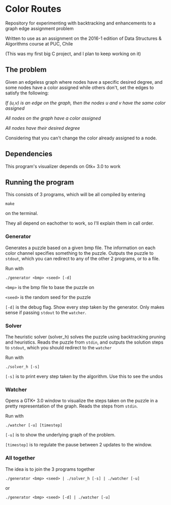 # Color Routes

Repository for experimenting with backtracking and enhancements to a graph edge assignment problem

Written to use as an assignment on the 2016-1 edition of Data Structures & Algorithms course at PUC, Chile

(This was my first big C project, and I plan to keep working on it)

## The problem

Given an edgeless graph where nodes have a specific desired degree, and some nodes have a color assigned while others don't, set the edges to satisfy the following:

_If (u,v) is an edge on the graph, then the nodes u and v have the same color assigned_

_All nodes on the graph have a color assigned_

_All nodes have their desired degree_

Considering that you can't change the color already assigned to a node.

## Dependencies

This program's visualizer depends on Gtk+ 3.0 to work

## Running the program

This consists of 3 programs, which will be all compiled by entering

```
make
```

on the terminal.

They all depend on eachother to work, so I'll explain them in call order.

### Generator

Generates a puzzle based on a given bmp file. The information on each color channel specifies something to the puzzle. Outputs the puzzle to `stdout`, which you can redirect to any of the other 2 programs, or to a file.

Run with

```
./generator <bmp> <seed> [-d]
```

`<bmp>` is the bmp file to base the puzzle on

`<seed>` is the random seed for the puzzle

`[-d]` is the debug flag. Show every step taken by the generator. Only makes sense if passing `stdout` to the `watcher`.

### Solver

The heuristic solver (solver_h) solves the puzzle using backtracking pruning and heuristics. Reads the puzzle from `stdin`, and outputs the solution steps to `stdout`, which you should redirect to the `watcher`

Run with

```
./solver_h [-s]
```

`[-s]` is to print every step taken by the algorithm. Use this to see the undos

### Watcher

Opens a GTK+ 3.0 window to visualize the steps taken on the puzzle in a pretty representation of the graph. Reads the steps from `stdin`.

Run with

```
./watcher [-u] [timestep]
```

`[-u]` is to show the underlying graph of the problem.

`[timestep]` is to regulate the pause between 2 updates to the window.

### All together

The idea is to join the 3 programs together

```
./generator <bmp> <seed> | ./solver_h [-s] | ./watcher [-u]
```

or

```
./generator <bmp> <seed> [-d] | ./watcher [-u]
```
